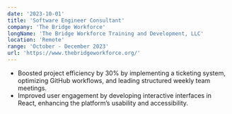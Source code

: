 ```yaml
---
date: '2023-10-01'
title: 'Software Engineer Consultant'
company: 'The Bridge Workforce'
longName: 'The Bridge Workforce Training and Development, LLC'
location: 'Remote'
range: 'October - December 2023'
url: 'https://www.thebridgeworkforce.org/'
---
```


- Boosted project efficiency by 30% by implementing a ticketing system, optimizing GitHub workflows, and leading structured weekly team meetings.
- Improved user engagement by developing interactive interfaces in React, enhancing the platform’s usability and accessibility.
